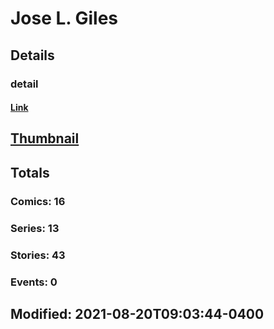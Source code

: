 # Jose L. Giles 
## Details
### detail
#### [Link](http://marvel.com/comics/creators/12702/jl_giles?utm_campaign=apiRef&utm_source=225578a89fc76f3d20fbffda5d17a88d)
## [Thumbnail](http://i.annihil.us/u/prod/marvel/i/mg/b/40/image_not_available.jpg)
## Totals
### Comics: 16
### Series: 13
### Stories: 43
### Events: 0
## Modified: 2021-08-20T09:03:44-0400